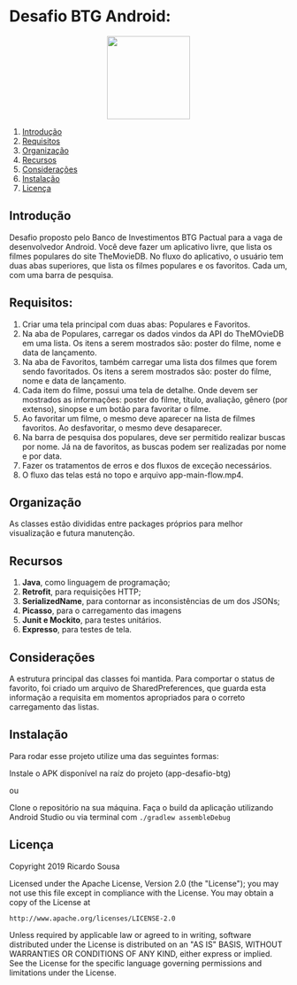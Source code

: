 # Desafio BTG Android:

<p align="center">
  <img src="video/app-main-flow.mp4" align="center" width=150>
</p>
<a name="flow" />

1. [Introdução](#introduction) 
2. [Requisitos](#requirements) 
3. [Organização](#organization)
4. [Recursos](#resources)
5. [Considerações](#considerations)
5. [Instalação](#setup)  
6. [Licença](#license)
<a name="introduction" />

## Introdução

Desafio proposto pelo Banco de Investimentos BTG Pactual para a vaga de desenvolvedor Android. Você deve fazer um aplicativo livre, que lista os filmes populares do site TheMovieDB. No fluxo do aplicativo, o usuário tem duas abas superiores, que lista os filmes populares e os favoritos. Cada um, com uma barra de pesquisa.
<a name="requirements" />

## Requisitos:

1. Criar uma tela principal com duas abas: Populares e Favoritos.
2. Na aba de Populares, carregar os dados vindos da API do TheMOvieDB em uma lista. Os itens a serem mostrados são: poster do filme, nome e data de lançamento.
3. Na aba de Favoritos, também carregar uma lista dos filmes que forem sendo favoritados. Os itens a serem mostrados são: poster do filme, nome e data de lançamento.
4. Cada item do filme, possui uma tela de detalhe. Onde devem ser mostrados as informações: poster do filme, título, avaliação, gênero (por extenso), sinopse e um botão para favoritar o filme.
4. Ao favoritar um filme, o mesmo deve aparecer na lista de filmes favoritos. Ao desfavoritar, o mesmo deve desaparecer.
5. Na barra de pesquisa dos populares, deve ser permitido realizar buscas por nome. Já na de favoritos, as buscas podem ser realizadas por nome e por data.
6. Fazer os tratamentos de erros e dos fluxos de exceção necessários.
7. O fluxo das telas está no topo <a name="flow"> e arquivo app-main-flow.mp4.
<a name="organization" />

## Organização

As classes estão divididas entre packages próprios para melhor visualização e futura manutenção.
<a name="resources" />

## Recursos

 1. **Java**, como linguagem de programação;
 2. **Retrofit**, para requisições HTTP;
 3. **SerializedName**, para contornar as inconsistências de um dos JSONs;
 4. **Picasso**, para o carregamento das imagens
 5. **Junit e Mockito**, para testes unitários.
 6. **Expresso**, para testes de tela.
<a name="considerations" />

## Considerações

A estrutura principal das classes foi mantida. Para comportar o status de favorito, foi criado um arquivo de SharedPreferences, que guarda esta informação a requisita em momentos apropriados para o correto carregamento das listas.
<a name="setup" />

## Instalação

Para rodar esse projeto utilize uma das seguintes formas:

Instale o APK disponível na raíz do projeto (app-desafio-btg)

ou

Clone o repositório na sua máquina.
Faça o build da aplicação utilizando Android Studio ou via terminal com ```./gradlew assembleDebug```
<a name="license" />

## Licença
<aside class="notice">
  
Copyright 2019 Ricardo Sousa

Licensed under the Apache License, Version 2.0 (the "License");
you may not use this file except in compliance with the License.
You may obtain a copy of the License at

    http://www.apache.org/licenses/LICENSE-2.0

Unless required by applicable law or agreed to in writing, software
distributed under the License is distributed on an "AS IS" BASIS,
WITHOUT WARRANTIES OR CONDITIONS OF ANY KIND, either express or implied.
See the License for the specific language governing permissions and
limitations under the License.

</aside>